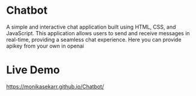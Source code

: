 # Chatbot
A simple and interactive chat application built using HTML, CSS, and JavaScript. This application allows users to send and receive messages in real-time, providing a seamless chat experience.
Here you can provide apikey from your own in openai
# Live Demo
https://monikasekarr.github.io/Chatbot/
